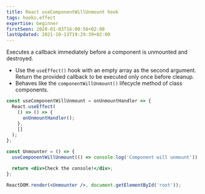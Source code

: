 ```yaml
---
title: React useComponentWillUnmount hook
tags: hooks,effect
expertise: beginner
firstSeen: 2020-01-03T16:00:56+02:00
lastUpdated: 2021-10-13T19:29:39+02:00
---
```


Executes a callback immediately before a component is unmounted and destroyed.

- Use the `useEffect()` hook with an empty array as the second argument. Return the provided callback to be executed only once before cleanup.
- Behaves like the `componentWillUnmount()` lifecycle method of class components.

```jsx
const useComponentWillUnmount = onUnmountHandler => {
  React.useEffect(
    () => () => {
      onUnmountHandler();
    },
    []
  );
};
```

```jsx
const Unmounter = () => {
  useComponentWillUnmount(() => console.log('Component will unmount'));

  return <div>Check the console!</div>;
};

ReactDOM.render(<Unmounter />, document.getElementById('root'));
```
